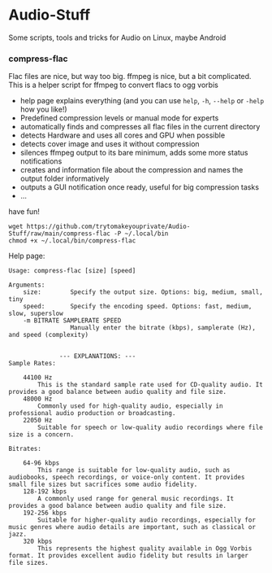 # Audio-Stuff
Some scripts, tools and tricks for Audio on Linux, maybe Android

### compress-flac

Flac files are nice, but way too big. ffmpeg is nice, but a bit complicated. This is a helper script for ffmpeg to convert flacs to ogg vorbis
- help page explains everything (and you can use `help`, `-h`, `--help` or `-help` how you like!)
- Predefined compression levels or manual mode for experts
- automatically finds and compresses all flac files in the current directory
- detects Hardware and uses all cores and GPU when possible
- detects cover image and uses it without compression
- silences ffmpeg output to its bare minimum, adds some more status notifications
- creates and information file about the compression and names the output folder informatively
- outputs a GUI notification once ready, useful for big compression tasks
- ...

have fun!

```
wget https://github.com/trytomakeyouprivate/Audio-Stuff/raw/main/compress-flac -P ~/.local/bin
chmod +x ~/.local/bin/compress-flac
```

Help page:

```
Usage: compress-flac [size] [speed]

Arguments:
    size:        Specify the output size. Options: big, medium, small, tiny
    speed:       Specify the encoding speed. Options: fast, medium, slow, superslow
    -m BITRATE SAMPLERATE SPEED
                 Manually enter the bitrate (kbps), samplerate (Hz), and speed (complexity)


              --- EXPLANATIONS: ---
Sample Rates:

    44100 Hz
        This is the standard sample rate used for CD-quality audio. It provides a good balance between audio quality and file size.
    48000 Hz
        Commonly used for high-quality audio, especially in professional audio production or broadcasting.
    22050 Hz
        Suitable for speech or low-quality audio recordings where file size is a concern.

Bitrates:

    64-96 kbps
        This range is suitable for low-quality audio, such as audiobooks, speech recordings, or voice-only content. It provides small file sizes but sacrifices some audio fidelity.
    128-192 kbps
        A commonly used range for general music recordings. It provides a good balance between audio quality and file size.
    192-256 kbps
        Suitable for higher-quality audio recordings, especially for music genres where audio details are important, such as classical or jazz.
    320 kbps
        This represents the highest quality available in Ogg Vorbis format. It provides excellent audio fidelity but results in larger file sizes.
```
